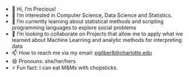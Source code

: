 - 👋 Hi, I’m Precious!
- 👀 I’m interested in Computer Science, Data Science and Statistics.
- 🌱 I’m currently learning about statistical methods and scripting programming languages to explore social problems
- 💞️ I’m looking to collaborate on Projects that allow me to apply what ive learned about Machine Learning and analytic methods for interpreting data 
- 📫 How to reach me via my email:  pgilber8@charlotte.edu
- 😄 Pronouns: she/her/hers
- ⚡ Fun fact: I can eat M&Ms with chopsticks. 

<!---
preciousg8/preciousg8 is a ✨ special ✨ repository because its `README.md` (this file) appears on your GitHub profile.
You can click the Preview link to take a look at your changes.
--->
